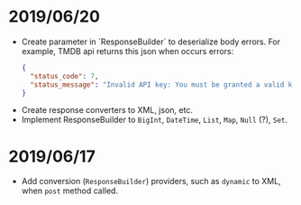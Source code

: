 # 2019/06/20
 * Create parameter in `ResponseBuilder´ to deserialize body errors. For example, TMDB api returns this json when occurs errors:
    ```json
    {
      "status_code": 7,
      "status_message": "Invalid API key: You must be granted a valid key."
    }
    ```
 * Create response converters to XML, json, etc.
 * Implement ResponseBuilder to `BigInt`, `DateTime`, `List`, `Map`, `Null` (?), `Set`.

# 2019/06/17
 * Add conversion (`ResponseBuilder`) providers, such as `dynamic` to XML, when `post` method called.
